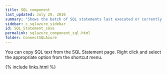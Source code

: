 ```yaml
---
title: SQL component
last_updated: July 29, 2016
summary: "Shows the batch of SQL statements last executed or currently executing by the selected session."
sidebar: c_sqlazure_sidebar
id: SQL_Statement_sosa
permalink: sqlazure_component_sql.html
folder: ConnectSQLAzure
---
```




You can copy SQL text from the SQL Statement page. Right click and select the appropriate option from the shortcut menu.


{% include links.html %}
